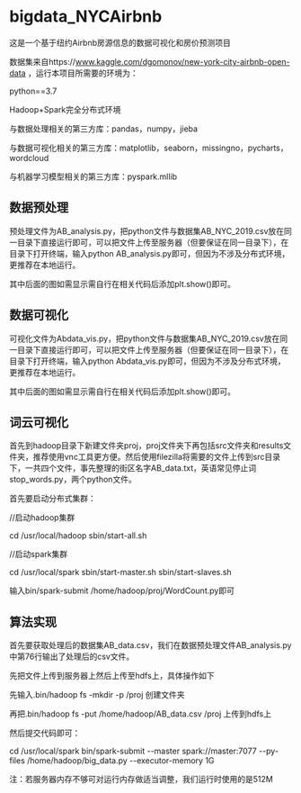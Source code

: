 # bigdata_NYCAirbnb
这是一个基于纽约Airbnb房源信息的数据可视化和房价预测项目

数据集来自https://www.kaggle.com/dgomonov/new-york-city-airbnb-open-data ，运行本项目所需要的环境为：

python==3.7

Hadoop+Spark完全分布式环境

与数据处理相关的第三方库：pandas，numpy，jieba

与数据可视化相关的第三方库：matplotlib，seaborn，missingno，pycharts，wordcloud

与机器学习模型相关的第三方库：pyspark.mllib

## 数据预处理

预处理文件为AB_analysis.py，把python文件与数据集AB_NYC_2019.csv放在同一目录下直接运行即可，可以把文件上传至服务器（但要保证在同一目录下），在目录下打开终端，输入python AB_analysis.py即可，但因为不涉及分布式环境，更推荐在本地运行。

其中后面的图如需显示需自行在相关代码后添加plt.show()即可。

## 数据可视化

可视化文件为Abdata_vis.py，把python文件与数据集AB_NYC_2019.csv放在同一目录下直接运行即可，可以把文件上传至服务器（但要保证在同一目录下），在目录下打开终端，输入python Abdata_vis.py即可，但因为不涉及分布式环境，更推荐在本地运行。

其中后面的图如需显示需自行在相关代码后添加plt.show()即可。

## 词云可视化

首先到hadoop目录下新建文件夹proj，proj文件夹下再包括src文件夹和results文件夹，推荐使用vnc工具更方便。然后使用filezilla将需要的文件上传到src目录下，一共四个文件，事先整理的街区名字AB_data.txt，英语常见停止词stop_words.py，两个python文件。

首先要启动分布式集群：

//启动hadoop集群

cd /usr/local/hadoop
sbin/start-all.sh

//启动spark集群

cd /usr/local/spark
sbin/start-master.sh
sbin/start-slaves.sh

输入bin/spark-submit /home/hadoop/proj/WordCount.py即可

## 算法实现

首先要获取处理后的数据集AB_data.csv，我们在数据预处理文件AB_analysis.py中第76行输出了处理后的csv文件。

先把文件上传到服务器上然后上传至hdfs上，具体操作如下

先输入.bin/hadoop fs -mkdir -p /proj 创建文件夹

再把.bin/hadoop fs -put /home/hadoop/AB_data.csv /proj 上传到hdfs上

然后提交代码即可：

cd /usr/local/spark bin/spark-submit --master spark://master:7077 --py-files /home/hadoop/big_data.py --executor-memory 1G 

注：若服务器内存不够可对运行内存做适当调整，我们运行时使用的是512M

